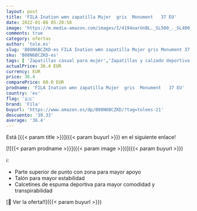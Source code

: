 ```yaml
---
layout: post
title: 'FILA Ination wmn zapatilla Mujer  gris  Monument   37 EU'
date: 2022-01-08 05:20:58
image: 'https://m.media-amazon.com/images/I/4194oarUnBL._SL500_._SL400_.jpg'
comments: true
category: ofertas
author: 'tole.es'
slug: 'B08N6BCZKD-es FILA Ination wmn zapatilla Mujer gris Monument 37 EU'
sku: 'B08N6BCZKD-es'
tags: [ 'Zapatillas casual para mujer','Zapatillas y calzado deportivo para mujer','Zapatos','Zapatos para mujer','Zapatos y complementos','fila','zapatilla', ]
actualPrice: 36.4 EUR
currency: EUR
price: 36.4
comparePrice: 60.0 EUR
prodname: 'FILA Ination wmn zapatilla Mujer  gris  Monument   37 EU'
country: 'es'
flag: '🇪🇸'
brand: 'Fila'
buyurl: 'https://www.amazon.es/dp/B08N6BCZKD/?tag=tolees-21'
descuento: '39.33'
average: '36.4'
---
```


Está [{{< param title >}}]({{< param buyurl >}}) en el siguiente enlace!

[![{{< param prodname >}}]({{< param image >}})]({{< param buyurl >}})

ℹ️:

- Parte superior de punto con zona para mayor apoyo
- Talón para mayor estabilidad
- Calcetines de espuma deportiva para mayor comodidad y transpirabilidad

[🛒 Ver la oferta!!]({{< param buyurl >}})
